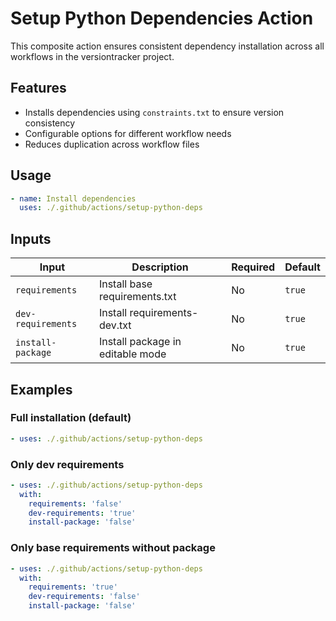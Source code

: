 # Setup Python Dependencies Action

This composite action ensures consistent dependency installation across all workflows in the versiontracker project.

## Features

- Installs dependencies using `constraints.txt` to ensure version consistency
- Configurable options for different workflow needs
- Reduces duplication across workflow files

## Usage

```yaml
- name: Install dependencies
  uses: ./.github/actions/setup-python-deps
```

## Inputs

| Input | Description | Required | Default |
|-------|-------------|----------|---------|
| `requirements` | Install base requirements.txt | No | `true` |
| `dev-requirements` | Install requirements-dev.txt | No | `true` |
| `install-package` | Install package in editable mode | No | `true` |

## Examples

### Full installation (default)

```yaml
- uses: ./.github/actions/setup-python-deps
```

### Only dev requirements

```yaml
- uses: ./.github/actions/setup-python-deps
  with:
    requirements: 'false'
    dev-requirements: 'true'
    install-package: 'false'
```

### Only base requirements without package

```yaml
- uses: ./.github/actions/setup-python-deps
  with:
    requirements: 'true'
    dev-requirements: 'false'
    install-package: 'false'
```
